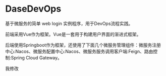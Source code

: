 # DaseDevOps

基于微服务的简单 web login 实例程序，用于DevOps流程实践。

前端采用Vue作为框架。Vue是一套用于构建用户界面的渐进式框架。

后端使用Springboot作为框架，还使用了下面几个微服务管理组件：微服务注册中心:Nacos、微服务配置中心:Nacos、微服务服务调用客户端:Feign、路由控制:Spring Cloud Gateway。

我修改
